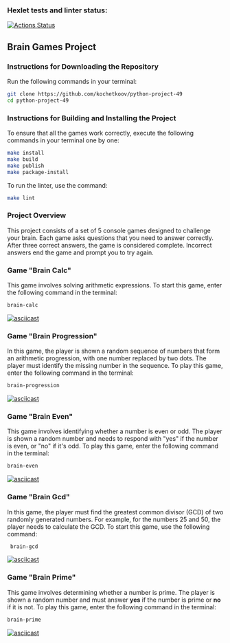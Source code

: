 ### Hexlet tests and linter status:
[![Actions Status](https://github.com/kochetkoov/python-project-49/actions/workflows/hexlet-check.yml/badge.svg)](https://github.com/kochetkoov/python-project-49/actions)
## Brain Games Project

### Instructions for Downloading the Repository
Run the following commands in your terminal:
```sh
git clone https://github.com/kochetkoov/python-project-49
cd python-project-49
```
### Instructions for Building and Installing the Project
To ensure that all the games work correctly, execute the following commands in your terminal one by one:
```sh
make install
make build
make publish
make package-install
```
To run the linter, use the command:
```sh
make lint
```
### Project Overview
This project consists of a set of 5 console games designed to challenge your brain. Each game asks questions that you need to answer correctly. After three correct answers, the game is considered complete. Incorrect answers end the game and prompt you to try again.

### Game "Brain Calc" 
This game involves solving arithmetic expressions. To start this game, enter the following command in the terminal:
```sh
brain-calc
```
 [![asciicast](https://asciinema.org/a/btwmKEkrRVQ5INeBuUwgCcvwc.svg)](https://asciinema.org/a/btwmKEkrRVQ5INeBuUwgCcvwc)
### Game "Brain Progression"
In this game, the player is shown a random sequence of numbers that form an arithmetic progression, with one number replaced by two dots. The player must identify the missing number in the sequence. To play this game, enter the following command in the terminal:
```sh
brain-progression
```
[![asciicast](https://asciinema.org/a/pJYrFQLv8DtCcVcR2pX75Texn.svg)](https://asciinema.org/a/pJYrFQLv8DtCcVcR2pX75Texn)
### Game "Brain Even"
This game involves identifying whether a number is even or odd. The player is shown a random number and needs to respond with "yes" if the number is even, or "no" if it's odd. To play this game, enter the following command in the terminal:
```sh
brain-even
```
[![asciicast](https://asciinema.org/a/69GgG1tYrwwVdNfx6b9G7vyRc.svg)](https://asciinema.org/a/69GgG1tYrwwVdNfx6b9G7vyRc)
### Game "Brain Gcd"
In this game, the player must find the greatest common divisor (GCD) of two randomly generated numbers. For example, for the numbers 25 and 50, the player needs to calculate the GCD. To start this game, use the following command:
```sh
 brain-gcd 
```
[![asciicast](https://asciinema.org/a/x6HVbMToE0D1ous9S4R5UJJ6K.svg)](https://asciinema.org/a/x6HVbMToE0D1ous9S4R5UJJ6K)
### Game "Brain Prime"
This game involves determining whether a number is prime. The player is shown a random number and must answer **yes** if the number is prime or **no** if it is not. To play this game, enter the following command in the terminal:
```sh
brain-prime
```
[![asciicast](https://asciinema.org/a/VLqH883xZIo1kNUdeGKw4oybS.svg)](https://asciinema.org/a/VLqH883xZIo1kNUdeGKw4oybS)

